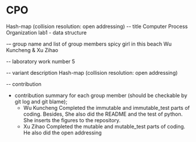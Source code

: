 # CPO
Hash-map (collision resolution: open addressing)
-- title
Computer Process Organization
lab1 - data structure

-– group name and list of group members
spicy girl in this beach
Wu Kuncheng & Xu Zihao

--  laboratory work number
5

--  variant description
Hash-map (collision resolution: open addressing)

-- contribution
* contribution summary for each group member (should be checkable by git log and git blame);
    - Wu Kuncheng Completed the immutable and immutable_test parts of coding. Besides, She also did the README and the test of python. She inserts the figures to the repository.
    - Xu Zihao Completed the mutable and mutable_test parts of coding. He also did the open addressing
  
